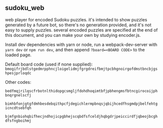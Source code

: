 sudoku_web
------------

web player for encoded Sudoku puzzles.
it's intended to show puzzles generated by a future bot,
so there's no generation provided,
and it's not easy to supply puzzles.
several encoded puzzles are specified at the end of this document,
and you can make your own by studying encoder.js.

Install dev dependencies with yarn or node,
run a webpack-dev-server with `yarn dev` or `npm run dev`,
and then append `?board=<BOARD CODE>` to the loaded page.

Default board code (used if none supplied):
`bmogifrjbdlstgedmrpphncjloigelidmjfgrgdreifbmjtpcbhgnoirgofdmstbncbjgshpesjprloqdc`

Other codes:

`bedfmqjrilqscfrbotnlthidopgcsmgljfdohdhoqimtbfjpbhengmsfbtncgirocoijphbnqrgnelscfj`

`bimhbfonjgtgfdmhbesdebqithpcfjdegichlermpbnqsjqbijhcedfhsgmdpjbelfehtgicncdtsebfqh`

`bjmfgnbiohqbifhecjndhojicpgbhejscqbdfsfceldjhqbgdrjpeiccirdfjqbeojbcghdfsfngboihmj`
